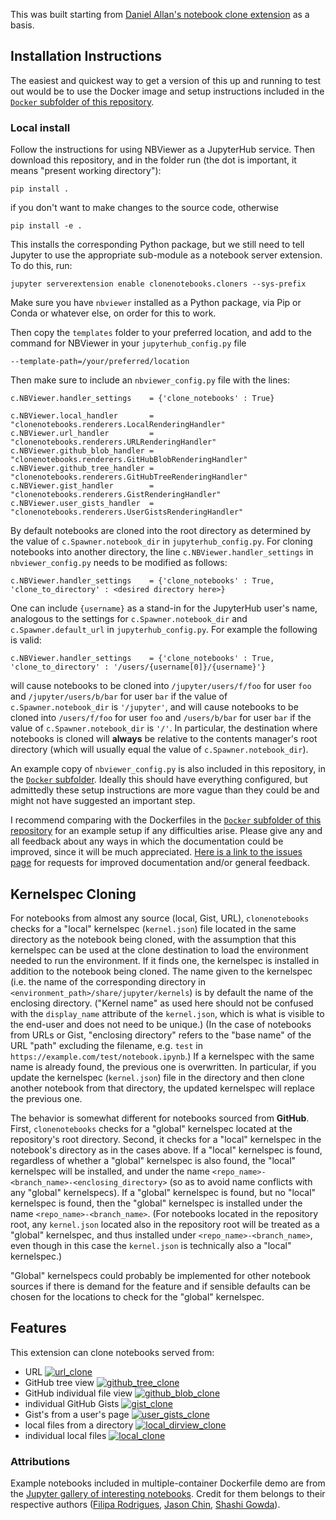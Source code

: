 This was built starting from
[Daniel Allan's notebook clone extension](https://github.com/danielballan/notebook-clone-extension) as a basis.

## Installation Instructions

The easiest and quickest way to get a version of this up and running
to test out would be to use the Docker image and setup instructions included in the [`Docker` subfolder of this repository](https://github.com/NERSC/clonenotebooks/tree/master/Docker).

### Local install

Follow the instructions for using NBViewer as a JupyterHub service. Then download this repository,
and in the folder run (the dot is important, it means "present working
directory"):

    pip install .

if you don't want to make changes to the source code, otherwise

    pip install -e .

This installs the corresponding Python package, but we still need to
tell Jupyter to use the appropriate sub-module as a notebook server
extension. To do this, run:

    jupyter serverextension enable clonenotebooks.cloners --sys-prefix

Make sure you have `nbviewer` installed as a Python package, via Pip
or Conda or whatever else, on order for this to work.

Then copy the `templates` folder to your preferred location, and add
to the command for NBViewer in your `jupyterhub_config.py` file

    --template-path=/your/preferred/location

Then make sure to include an `nbviewer_config.py` file with the lines:

    c.NBViewer.handler_settings    = {'clone_notebooks' : True}
    
    c.NBViewer.local_handler       = "clonenotebooks.renderers.LocalRenderingHandler"
    c.NBViewer.url_handler         = "clonenotebooks.renderers.URLRenderingHandler"
    c.NBViewer.github_blob_handler = "clonenotebooks.renderers.GitHubBlobRenderingHandler"
    c.NBViewer.github_tree_handler = "clonenotebooks.renderers.GitHubTreeRenderingHandler"
    c.NBViewer.gist_handler        = "clonenotebooks.renderers.GistRenderingHandler"
    c.NBViewer.user_gists_handler  = "clonenotebooks.renderers.UserGistsRenderingHandler"

By default notebooks are cloned into the root directory as determined by the value of `c.Spawner.notebook_dir` in `jupyterhub_config.py`. For cloning notebooks into another directory, the line `c.NBViewer.handler_settings` in `nbviewer_config.py` needs to be modified as follows:

    c.NBViewer.handler_settings    = {'clone_notebooks' : True, 'clone_to_directory' : <desired directory here>}

One can include `{username}` as a stand-in for the JupyterHub user's name, analogous to the settings for `c.Spawner.notebook_dir` and `c.Spawner.default_url` in `jupyterhub_config.py`. For example the following is valid:

    c.NBViewer.handler_settings    = {'clone_notebooks' : True, 'clone_to_directory' : '/users/{username[0]}/{username}'}

will cause notebooks to be cloned into `/jupyter/users/f/foo` for user `foo` and `/jupyter/users/b/bar` for user `bar` if the value of `c.Spawner.notebook_dir` is `'/jupyter'`, and will cause notebooks to be cloned into `/users/f/foo` for user `foo` and `/users/b/bar` for user `bar` if the value of `c.Spawner.notebook_dir` is `'/'`. In particular, the destination where notebooks is cloned will **always** be relative to the contents manager's root directory (which will usually equal the value of `c.Spawner.notebook_dir`).

An example copy of `nbviewer_config.py` is also included in this repository, in the [`Docker` subfolder](https://github.com/NERSC/clonenotebooks/tree/master/Docker). Ideally this
should have everything configured, but admittedly these setup instructions are more
vague than they could be and might not have suggested an important step. 

I recommend comparing with the Dockerfiles in the [`Docker` subfolder of this repository](https://github.com/NERSC/clonenotebooks/tree/master/Docker) for an example setup
if any difficulties arise. Please give any and all feedback about any ways in
which the documentation could be improved, since it will be much
appreciated. [Here is a link to the issues page](https://github.com/NERSC/clonenotebooks/issues)
for requests for improved documentation and/or general feedback.

## Kernelspec Cloning

For notebooks from almost any source (local, Gist, URL), `clonenotebooks` checks for a "local" kernelspec (`kernel.json`) file located in the same directory as the notebook being cloned, with the assumption that this kernelspec can be used at the clone destination to load the environment needed to run the environment. If it finds one, the kernelspec is installed in addition to the notebook being cloned. The name given to the kernelspec (i.e. the name of the corresponding directory in `<environment_path>/share/jupyter/kernels`) is by default the name of the enclosing directory. ("Kernel name" as used here should not be confused with the `display_name` attribute of the `kernel.json`, which is what is visible to the end-user and does not need to be unique.) (In the case of notebooks from URLs or Gist, "enclosing directory" refers to the "base name" of the URL "path" excluding the filename, e.g. `test` in `https://example.com/test/notebook.ipynb`.) If a kernelspec with the same name is already found, the previous one is overwritten. In particular, if you update the kernelspec (`kernel.json`) file in the directory and then clone another notebook from that directory, the updated kernelspec will replace the previous one.

The behavior is somewhat different for notebooks sourced from **GitHub**. First, `clonenotebooks` checks for a "global" kernelspec located at the repository's root directory. Second, it checks for a "local" kernelspec in the notebook's directory as in the cases above. If a "local" kernelspec is found, regardless of whether a "global" kernelspec is also found, the "local" kernelspec will be installed, and under the name `<repo_name>-<branch_name>-<enclosing_directory>` (so as to avoid name conflicts with any "global" kernelspecs). If a "global" kernelspec is found, but no "local" kernelspec is found, then the "global" kernelspec is installed under the name `<repo_name>-<branch_name>`. (For notebooks located in the repository root, any `kernel.json` located also in the repository root will be treated as a "global" kernelspec, and thus installed under `<repo_name>-<branch_name>`, even though in this case the `kernel.json` is technically also a "local" kernelspec.)

"Global" kernelspecs could probably be implemented for other notebook sources if there is demand for the feature and if sensible defaults can be chosen for the locations to check for the "global" kernelspec.

## Features

This extension can clone notebooks served from:

* URL
[![url_clone](docs/images/url_clone_thumbnail.png)](https://gfycat.com/warmcreepyanemoneshrimp)
* GitHub tree view
[![github_tree_clone](docs/images/github_tree_clone_thumbnail.png)](https://gfycat.com/accomplishedwebbedharlequinbug)
* GitHub individual file view
[![github_blob_clone](docs/images/github_blob_clone_thumbnail.png)](https://gfycat.com/periodiccheeryarrowcrab)
* individual GitHub Gists
[![gist_clone](docs/images/gist_clone_thumbnail.png)](https://gfycat.com/hugesafehornedviper)
* Gist's from a user's page
[![user_gists_clone](docs/images/user_gists_clone_thumbnail.png)](https://gfycat.com/yearlycleanafricanjacana)
* local files from a directory
[![local_dirview_clone](docs/images/local_dirview_clone_thumbnail.png)](https://gfycat.com/ficklescentedasianpiedstarling)
* individual local files
[![local_clone](docs/images/local_clone_thumbnail.png)](https://gfycat.com/fakedeephawaiianmonkseal)

### Attributions

Example notebooks included in multiple-container Dockerfile demo are from the [Jupyter gallery of interesting notebooks](https://github.com/jupyter/jupyter/wiki/A-gallery-of-interesting-Jupyter-Notebooks). Credit for them belongs to their respective authors ([Filipa Rodrigues](https://www.linkedin.com/in/filipacrodrigues/), [Jason Chin](https://twitter.com/infoecho), [Shashi Gowda](https://github.com/shashi)).
